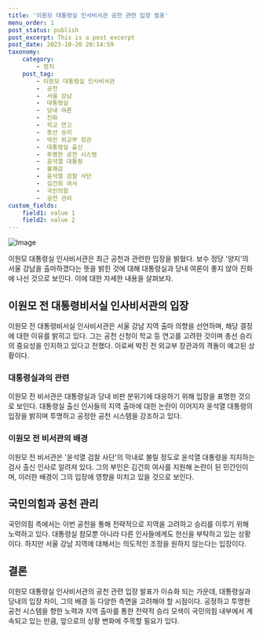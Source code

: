 ```yaml
---
title: '이원모 대통령실 인사비서관 공천 관련 입장 발표'
menu_order: 1
post_status: publish
post_excerpt: This is a post excerpt
post_date: 2023-10-20 20:14:59
taxonomy:
    category:
        - 정치
    post_tag:
        - 이원모 대통령실 인사비서관
        -  공천
        -  서울 강남
        -  대통령실
        -  당내 여론
        -  진화
        -  학교 연고
        -  총선 승리
        -  박진 외교부 장관
        -  대통령실 출신
        -  투명한 공천 시스템
        -  윤석열 대통령
        -  불쾌감
        -  윤석열 검찰 사단
        -  김건희 여사
        -  국민의힘
        -  공천 관리
custom_fields:
    field1: value 1
    field2: value 2
---
```


![Image](https://imgnews.pstatic.net/image/032/2024/02/06/0003277839_001_20240206231501094.png?type=w647)


이원모 대통령실 인사비서관은 최근 공천과 관련한 입장을 밝혔다. 보수 정당 '양지'의 서울 강남을 출마하겠다는 뜻을 밝힌 것에 대해 대통령실과 당내 여론이 좋지 않아 진화에 나선 것으로 보인다. 이에 대한 자세한 내용을 살펴보자.

## 이원모 전 대통령비서실 인사비서관의 입장

이원모 전 대통령비서실 인사비서관은 서울 강남 지역 출마 의향을 선언하며, 해당 결정에 대한 이유를 밝히고 있다. 그는 공천 신청이 학교 등 연고를 고려한 것이며 총선 승리의 중요성을 인지하고 있다고 전했다. 이로써 박진 전 외교부 장관과의 격돌이 예고된 상황이다.

### 대통령실과의 관련

이원모 전 비서관은 대통령실과 당내 비판 분위기에 대응하기 위해 입장을 표명한 것으로 보인다. 대통령실 출신 인사들의 지역 출마에 대한 논란이 이어지자 윤석열 대통령의 입장을 밝히며 투명하고 공정한 공천 시스템을 강조하고 있다.

### 이원모 전 비서관의 배경

이원모 전 비서관은 '윤석열 검찰 사단'의 막내로 불릴 정도로 윤석열 대통령을 지지하는 검사 출신 인사로 알려져 있다. 그의 부인은 김건희 여사를 지원해 논란이 된 민간인이며, 이러한 배경이 그의 입장에 영향을 미치고 있을 것으로 보인다.

## 국민의힘과 공천 관리

국민의힘 측에서는 이번 공천을 통해 전략적으로 지역을 고려하고 승리를 이루기 위해 노력하고 있다. 대통령실 참모뿐 아니라 다른 인사들에게도 헌신을 부탁하고 있는 상황이다. 하지만 서울 강남 지역에 대해서는 의도적인 조정을 원하지 않는다는 입장이다.

## 결론

이원모 대통령실 인사비서관의 공천 관련 입장 발표가 이슈화 되는 가운데, 대통령실과 당내의 입장 차이, 그의 배경 등 다양한 측면을 고려해야 할 시점이다. 공정하고 투명한 공천 시스템을 향한 노력과 지역 출마를 통한 전략적 승리 모색이 국민의힘 내부에서 계속되고 있는 만큼, 앞으로의 상황 변화에 주목할 필요가 있다.
